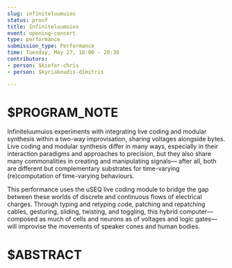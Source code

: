 ```yaml
---
slug: infiniteluumuios
status: proof
title: Infiniteluumuios
event: opening-concert
type: performance
submission_type: Performance
time: Tuesday, May 27, 18:00 - 20:30
contributors:
- person: $kiefer-chris
- person: $kyriakoudis-dimitris

---
```


# $PROGRAM_NOTE

Infiniteluumuios experiments with integrating live coding and modular synthesis within a
two-way improvisation, sharing voltages alongside bytes. Live coding and modular
synthesis differ in many ways, especially in their interaction paradigms and approaches to
precision, but they also share many commonalities in creating and manipulating signals—
after all, both are different but complementary substrates for time-varying
(re)computation of time-varying behaviours.

This performance uses the uSEQ live coding module to bridge the gap between these
worlds of discrete and continuous flows of electrical charges. Through typing and retyping
code, patching and repatching cables, gesturing, sliding, twisting, and toggling, this hybrid
computer—composed as much of cells and neurons as of voltages and logic gates—will
improvise the movements of speaker cones and human bodies.

# $ABSTRACT



